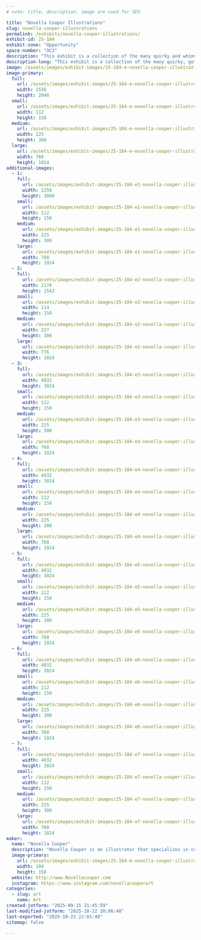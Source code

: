 ```yaml
---
# note: title, description, image are used for SEO

title: "Novella Cooper Illustrations"
slug: novella-cooper-illustrations
permalink: /exhibits/novella-cooper-illustrations/
exhibit-id: 25-184
exhibit-zone: "Opportunity"
space-number: "OC3"
description: "This exhibit is a collection of the many quirky and whimsical works of Novella Cooper."
description-long: "This exhibit is a collection of the many quirky, gothic, and whimsical works of Novella Cooper. With over 10 years of experience in the field of visual arts and design, Novella has found her passion in illustration, creating comics and designing art for books, landing her first book gig in 2018."
image: /assets/images/exhibit-images/25-184-e-novella-cooper-illustrations-img-0845-225x300.jpeg
image-primary: 
  full:
    url: /assets/images/exhibit-images/25-184-e-novella-cooper-illustrations-img-0845-full.jpeg
    width: 1536
    height: 2048
  small:
    url: /assets/images/exhibit-images/25-184-e-novella-cooper-illustrations-img-0845-112x150.jpeg
    width: 112
    height: 150
  medium:
    url: /assets/images/exhibit-images/25-184-e-novella-cooper-illustrations-img-0845-225x300.jpeg
    width: 225
    height: 300
  large:
    url: /assets/images/exhibit-images/25-184-e-novella-cooper-illustrations-img-0845-768x1024.jpeg
    width: 768
    height: 1024
additional-images: 
  - 1:
    full:
      url: /assets/images/exhibit-images/25-184-e1-novella-cooper-illustrations-2025-09-11-05-15-50-0000-full.jpeg
      width: 2250
      height: 3000
    small:
      url: /assets/images/exhibit-images/25-184-e1-novella-cooper-illustrations-2025-09-11-05-15-50-0000-112x150.jpeg
      width: 112
      height: 150
    medium:
      url: /assets/images/exhibit-images/25-184-e1-novella-cooper-illustrations-2025-09-11-05-15-50-0000-225x300.jpeg
      width: 225
      height: 300
    large:
      url: /assets/images/exhibit-images/25-184-e1-novella-cooper-illustrations-2025-09-11-05-15-50-0000-768x1024.jpeg
      width: 768
      height: 1024
  - 2:
    full:
      url: /assets/images/exhibit-images/25-184-e2-novella-cooper-illustrations-img-9162-original-full.jpeg
      width: 1170
      height: 1543
    small:
      url: /assets/images/exhibit-images/25-184-e2-novella-cooper-illustrations-img-9162-original-114x150.jpeg
      width: 114
      height: 150
    medium:
      url: /assets/images/exhibit-images/25-184-e2-novella-cooper-illustrations-img-9162-original-227x300.jpeg
      width: 227
      height: 300
    large:
      url: /assets/images/exhibit-images/25-184-e2-novella-cooper-illustrations-img-9162-original-776x1024.jpeg
      width: 776
      height: 1024
  - 3:
    full:
      url: /assets/images/exhibit-images/25-184-e3-novella-cooper-illustrations-img-1034-full.jpeg
      width: 4032
      height: 3024
    small:
      url: /assets/images/exhibit-images/25-184-e3-novella-cooper-illustrations-img-1034-112x150.jpeg
      width: 112
      height: 150
    medium:
      url: /assets/images/exhibit-images/25-184-e3-novella-cooper-illustrations-img-1034-225x300.jpeg
      width: 225
      height: 300
    large:
      url: /assets/images/exhibit-images/25-184-e3-novella-cooper-illustrations-img-1034-768x1024.jpeg
      width: 768
      height: 1024
  - 4:
    full:
      url: /assets/images/exhibit-images/25-184-e4-novella-cooper-illustrations-img-1439-full.jpeg
      width: 4032
      height: 3024
    small:
      url: /assets/images/exhibit-images/25-184-e4-novella-cooper-illustrations-img-1439-112x150.jpeg
      width: 112
      height: 150
    medium:
      url: /assets/images/exhibit-images/25-184-e4-novella-cooper-illustrations-img-1439-225x300.jpeg
      width: 225
      height: 300
    large:
      url: /assets/images/exhibit-images/25-184-e4-novella-cooper-illustrations-img-1439-768x1024.jpeg
      width: 768
      height: 1024
  - 5:
    full:
      url: /assets/images/exhibit-images/25-184-e5-novella-cooper-illustrations-img-2615-full.jpeg
      width: 4032
      height: 3024
    small:
      url: /assets/images/exhibit-images/25-184-e5-novella-cooper-illustrations-img-2615-112x150.jpeg
      width: 112
      height: 150
    medium:
      url: /assets/images/exhibit-images/25-184-e5-novella-cooper-illustrations-img-2615-225x300.jpeg
      width: 225
      height: 300
    large:
      url: /assets/images/exhibit-images/25-184-e5-novella-cooper-illustrations-img-2615-768x1024.jpeg
      width: 768
      height: 1024
  - 6:
    full:
      url: /assets/images/exhibit-images/25-184-e6-novella-cooper-illustrations-img-1107-full.jpeg
      width: 4032
      height: 3024
    small:
      url: /assets/images/exhibit-images/25-184-e6-novella-cooper-illustrations-img-1107-112x150.jpeg
      width: 112
      height: 150
    medium:
      url: /assets/images/exhibit-images/25-184-e6-novella-cooper-illustrations-img-1107-225x300.jpeg
      width: 225
      height: 300
    large:
      url: /assets/images/exhibit-images/25-184-e6-novella-cooper-illustrations-img-1107-768x1024.jpeg
      width: 768
      height: 1024
  - 7:
    full:
      url: /assets/images/exhibit-images/25-184-e7-novella-cooper-illustrations-img-1555-full.jpeg
      width: 4032
      height: 3024
    small:
      url: /assets/images/exhibit-images/25-184-e7-novella-cooper-illustrations-img-1555-112x150.jpeg
      width: 112
      height: 150
    medium:
      url: /assets/images/exhibit-images/25-184-e7-novella-cooper-illustrations-img-1555-225x300.jpeg
      width: 225
      height: 300
    large:
      url: /assets/images/exhibit-images/25-184-e7-novella-cooper-illustrations-img-1555-768x1024.jpeg
      width: 768
      height: 1024
maker: 
  name: "Novella Cooper"
  description: "Novella Cooper is an illustrator that specializes in comics and children’s books."
  image-primary:
    url: /assets/images/exhibit-images/25-184-m-novella-cooper-illustrations-img-2578-original-208x300.png
    width: 104
    height: 150
  website: http://www.Novellacooper.com
  instagram: https://www.instagram.com/novellacooperart
categories: 
  - slug: art
    name: Art
created-jotform: "2025-09-15 21:45:59"
last-modified-jotform: "2025-10-22 20:06:48"
last-exported: "2025-10-22 22:01:40"
sitemap: false

---
```

